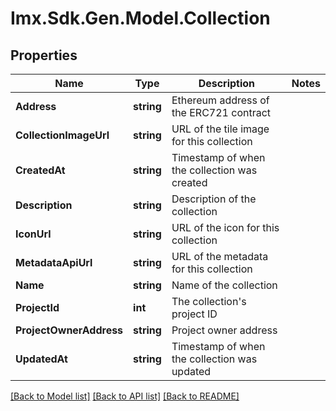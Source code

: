 # Imx.Sdk.Gen.Model.Collection

## Properties

Name | Type | Description | Notes
------------ | ------------- | ------------- | -------------
**Address** | **string** | Ethereum address of the ERC721 contract | 
**CollectionImageUrl** | **string** | URL of the tile image for this collection | 
**CreatedAt** | **string** | Timestamp of when the collection was created | 
**Description** | **string** | Description of the collection | 
**IconUrl** | **string** | URL of the icon for this collection | 
**MetadataApiUrl** | **string** | URL of the metadata for this collection | 
**Name** | **string** | Name of the collection | 
**ProjectId** | **int** | The collection&#39;s project ID | 
**ProjectOwnerAddress** | **string** | Project owner address | 
**UpdatedAt** | **string** | Timestamp of when the collection was updated | 

[[Back to Model list]](../README.md#documentation-for-models) [[Back to API list]](../README.md#documentation-for-api-endpoints) [[Back to README]](../README.md)

